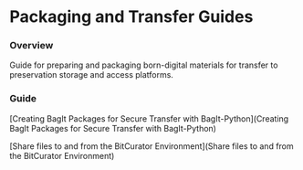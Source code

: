Packaging and Transfer Guides
=============================





### Overview

Guide for preparing and packaging born-digital materials for transfer to preservation storage and access platforms.  


### Guide

[Creating BagIt Packages for Secure Transfer with BagIt-Python](Creating BagIt Packages for Secure Transfer with BagIt-Python)

[Share files to and from the BitCurator Environment](Share files to and from the BitCurator Environment)

  











